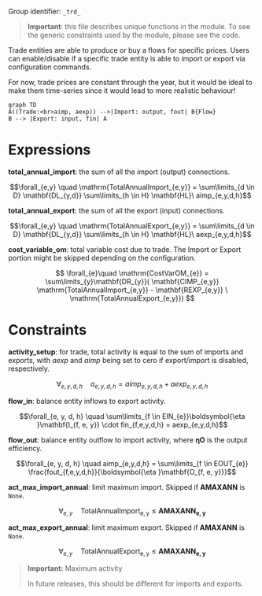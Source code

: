 Group identifier: `_trd_`

>**Important**: this file describes unique functions in the module. To see the generic constraints used by the module, please see the code.

Trade entities are able to produce or buy a flows for specific prices. Users can enable/disable if a specific trade entity is able to import or export via configuration commands.

For now, trade prices are constant through the year, but it would be ideal to make them time-series since it would lead to more realistic behaviour!

```mermaid
graph TD
A((Trade:<br>aimp, aexp)) -->|Import: output, fout| B{Flow}
B --> |Export: input, fin| A
```


# Expressions

**total_annual_import**: the sum of all the import (output) connections.

$$\forall_{e,y} \quad \mathrm{TotalAnnualImport_{e,y}} = \sum\limits_{d \in D} \mathbf{DL_{y,d}} \sum\limits_{h \in H} \mathbf{HL}\ aimp_{e,y,d,h}$$

**total_annual_export**: the sum of all the export (input) connections.

$$\forall_{e,y} \quad \mathrm{TotalAnnualExport_{e,y}} = \sum\limits_{d \in D} \mathbf{DL_{y,d}} \sum\limits_{h \in H} \mathbf{HL}\ aexp_{e,y,d,h}$$

**cost_variable_om**: total variable cost due to trade. The Import or Export portion might be skipped depending on the configuration.

$$
\forall_{e}\quad \mathrm{CostVarOM_{e}} = \sum\limits_{y}\mathbf{DR_{y}}( \mathbf{CIMP_{e,y}} \mathrm{TotalAnnualImport_{e,y}} - \mathbf{REXP_{e,y}} \ \mathrm{TotalAnnualExport_{e,y}})
$$

# Constraints  

**activity_setup**: for trade, total activity is equal to the sum of imports and exports, with $aexp$ and $aimp$ being set to cero if export/import is disabled, respectively.

$$\forall_{e,y,d,h} \quad a_{e,y,d,h} = aimp_{e,y,d,h} + aexp_{e,y,d,h}$$

**flow_in**: balance entity inflows to export activity.

$$\forall_{e, y, d, h} \quad \sum\limits_{f \in EIN_{e}}\boldsymbol{\eta }\mathbf{I_{f, e, y}} \cdot fin_{f,e,y,d,h} = aexp_{e,y,d,h}$$

**flow_out**: balance entity outflow to import activity, where $\boldsymbol{\eta }\mathbf{O}$ is the output efficiency.

$$\forall_{e, y, d, h} \quad aimp_{e,y,d,h} = \sum\limits_{f \in EOUT_{e}} \frac{fout_{f,e,y,d,h}}{\boldsymbol{\eta }\mathbf{O_{f, e, y}}}$$

**act_max_import_annual**: limit maximum import. Skipped if $\mathbf{AMAXANN}$ is `None`.

$$\forall_{e,y} \quad \mathrm{TotalAnnualImport_{e,y}} \le \mathbf{AMAXANN_{e,y}}$$

**act_max_export_annual**: limit maximum export. Skipped if $\mathbf{AMAXANN}$ is `None`.

$$\forall_{e,y} \quad \mathrm{TotalAnnualExport_{e,y}} \le \mathbf{AMAXANN_{e,y}}$$

>**Important:** Maximum activity
>
>In future releases, this should be different for imports and exports.
